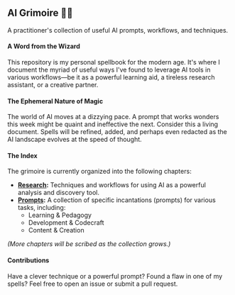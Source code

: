 ## AI Grimoire 🧙✨

A practitioner's collection of useful AI prompts, workflows, and techniques.

#### A Word from the Wizard

This repository is my personal spellbook for the modern age. It's where I document the myriad of useful ways I've found to leverage AI tools in various workflows—be it as a powerful learning aid, a tireless research assistant, or a creative partner.

#### The Ephemeral Nature of Magic

The world of AI moves at a dizzying pace. A prompt that works wonders this week might be quaint and ineffective the next. Consider this a living document. Spells will be refined, added, and perhaps even redacted as the AI landscape evolves at the speed of thought.

#### The Index

The grimoire is currently organized into the following chapters:

* **[Research](./Research):** Techniques and workflows for using AI as a powerful analysis and discovery tool.
* **[Prompts](./Prompts):** A collection of specific incantations (prompts) for various tasks, including:
    * Learning & Pedagogy
    * Development & Codecraft
    * Content & Creation

*(More chapters will be scribed as the collection grows.)*

#### Contributions

Have a clever technique or a powerful prompt? Found a flaw in one of my spells? Feel free to open an issue or submit a pull request.
